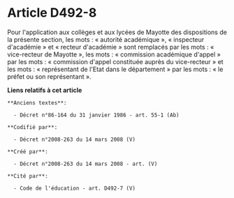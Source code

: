# Article D492-8

Pour l'application aux collèges et aux lycées de Mayotte des dispositions de la présente section, les mots : « autorité
académique », « inspecteur d'académie » et « recteur d'académie » sont remplacés par les mots : « vice-recteur de Mayotte »,
les mots : « commission académique d'appel » par les mots : « commission d'appel constituée auprès du vice-recteur » et les
mots : « représentant de l'Etat dans le département » par les mots : « le préfet ou son représentant ».

**Liens relatifs à cet article**

	**Anciens textes**:

	  - Décret n°86-164 du 31 janvier 1986 - art. 55-1 (Ab)

	**Codifié par**:

	  - Décret n°2008-263 du 14 mars 2008 (V)

	**Créé par**:

	  - Décret n°2008-263 du 14 mars 2008 - art. (V)

	**Cité par**:

	  - Code de l'éducation - art. D492-7 (V)
